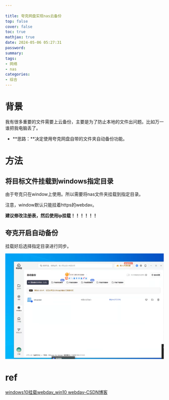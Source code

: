 ```yaml
---

title: 夸克网盘实现nas云备份
top: false
cover: false
toc: true
mathjax: true
date: 2024-05-06 05:27:31
password:
summary:
tags:
- 网络
- nas
categories:
- 综合
---
```





# 背景

我有很多重要的文件需要上云备份，主要是为了防止本地的文件出问题。比如万一谁把我电脑丢了。

- **思路：**决定使用夸克网盘自带的文件夹自动备份功能。



# 方法

## 将目标文件挂载到windows指定目录

由于夸克只在window上使用。所以需要将nas文件夹挂载到指定目录。

注意，window默认只能挂着https的webdav。

**建议修改注册表，然后使用ip挂载！！！！！！**



## 夸克开启自动备份



挂载好后选择指定目录进行同步。

![refs/heads/master/image-20240506160205057](https://raw.githubusercontent.com/kengerlwl/kengerlwl.github.io/refs/heads/master/image/0e04e8ea6120b2de4d0ccb630b46271a/b04d07970e965da86361a62ded7a80dd.png)





# ref

[windows10挂载webdav_win10 webdav-CSDN博客](https://blog.csdn.net/qq_38894585/article/details/128818512)
